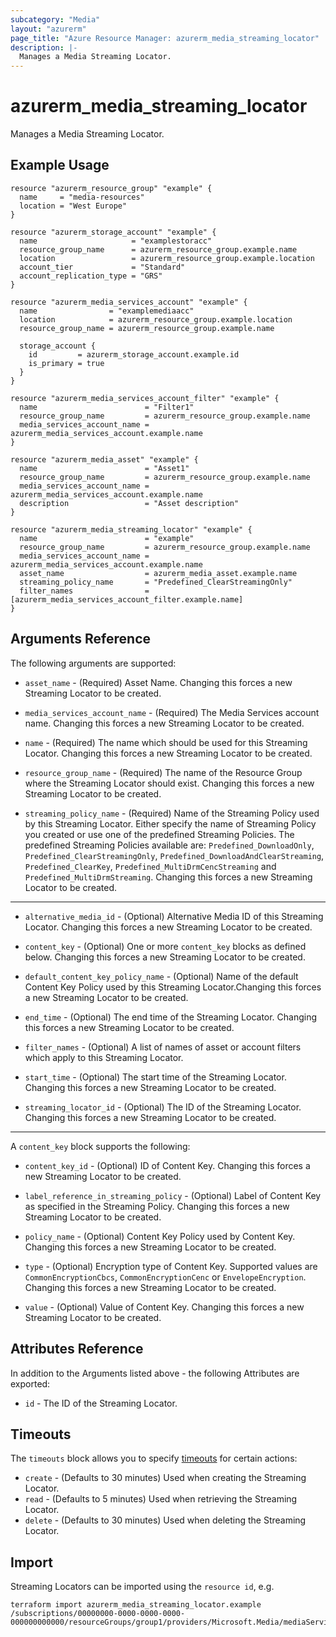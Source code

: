 ```yaml
---
subcategory: "Media"
layout: "azurerm"
page_title: "Azure Resource Manager: azurerm_media_streaming_locator"
description: |-
  Manages a Media Streaming Locator.
---
```


# azurerm_media_streaming_locator

Manages a Media Streaming Locator.

## Example Usage

```hcl
resource "azurerm_resource_group" "example" {
  name     = "media-resources"
  location = "West Europe"
}

resource "azurerm_storage_account" "example" {
  name                     = "examplestoracc"
  resource_group_name      = azurerm_resource_group.example.name
  location                 = azurerm_resource_group.example.location
  account_tier             = "Standard"
  account_replication_type = "GRS"
}

resource "azurerm_media_services_account" "example" {
  name                = "examplemediaacc"
  location            = azurerm_resource_group.example.location
  resource_group_name = azurerm_resource_group.example.name

  storage_account {
    id         = azurerm_storage_account.example.id
    is_primary = true
  }
}

resource "azurerm_media_services_account_filter" "example" {
  name                        = "Filter1"
  resource_group_name         = azurerm_resource_group.example.name
  media_services_account_name = azurerm_media_services_account.example.name
}

resource "azurerm_media_asset" "example" {
  name                        = "Asset1"
  resource_group_name         = azurerm_resource_group.example.name
  media_services_account_name = azurerm_media_services_account.example.name
  description                 = "Asset description"
}

resource "azurerm_media_streaming_locator" "example" {
  name                        = "example"
  resource_group_name         = azurerm_resource_group.example.name
  media_services_account_name = azurerm_media_services_account.example.name
  asset_name                  = azurerm_media_asset.example.name
  streaming_policy_name       = "Predefined_ClearStreamingOnly"
  filter_names                = [azurerm_media_services_account_filter.example.name]
}
```

## Arguments Reference

The following arguments are supported:

* `asset_name` - (Required) Asset Name. Changing this forces a new Streaming Locator to be created.

* `media_services_account_name` - (Required) The Media Services account name. Changing this forces a new Streaming Locator to be created.

* `name` - (Required) The name which should be used for this Streaming Locator. Changing this forces a new Streaming Locator to be created.

* `resource_group_name` - (Required) The name of the Resource Group where the Streaming Locator should exist. Changing this forces a new Streaming Locator to be created.

* `streaming_policy_name` - (Required) Name of the Streaming Policy used by this Streaming Locator. Either specify the name of Streaming Policy you created or use one of the predefined Streaming Policies. The predefined Streaming Policies available are: `Predefined_DownloadOnly`, `Predefined_ClearStreamingOnly`, `Predefined_DownloadAndClearStreaming`, `Predefined_ClearKey`, `Predefined_MultiDrmCencStreaming` and `Predefined_MultiDrmStreaming`. Changing this forces a new Streaming Locator to be created.

---

* `alternative_media_id` - (Optional) Alternative Media ID of this Streaming Locator. Changing this forces a new Streaming Locator to be created.

* `content_key` - (Optional) One or more `content_key` blocks as defined below. Changing this forces a new Streaming Locator to be created.

* `default_content_key_policy_name` - (Optional) Name of the default Content Key Policy used by this Streaming Locator.Changing this forces a new Streaming Locator to be created.

* `end_time` - (Optional) The end time of the Streaming Locator. Changing this forces a new Streaming Locator to be created.

* `filter_names` - (Optional) A list of names of asset or account filters which apply to this Streaming Locator.

* `start_time` - (Optional) The start time of the Streaming Locator. Changing this forces a new Streaming Locator to be created.

* `streaming_locator_id` - (Optional) The ID of the Streaming Locator. Changing this forces a new Streaming Locator to be created.

---

A `content_key` block supports the following:

* `content_key_id` - (Optional) ID of Content Key. Changing this forces a new Streaming Locator to be created.

* `label_reference_in_streaming_policy` - (Optional) Label of Content Key as specified in the Streaming Policy. Changing this forces a new Streaming Locator to be created.

* `policy_name` - (Optional) Content Key Policy used by Content Key. Changing this forces a new Streaming Locator to be created.

* `type` - (Optional) Encryption type of Content Key. Supported values are `CommonEncryptionCbcs`, `CommonEncryptionCenc` or `EnvelopeEncryption`. Changing this forces a new Streaming Locator to be created.

* `value` - (Optional) Value of Content Key. Changing this forces a new Streaming Locator to be created.

## Attributes Reference

In addition to the Arguments listed above - the following Attributes are exported:

* `id` - The ID of the Streaming Locator.

## Timeouts

The `timeouts` block allows you to specify [timeouts](https://www.terraform.io/language/resources/syntax#operation-timeouts) for certain actions:

* `create` - (Defaults to 30 minutes) Used when creating the Streaming Locator.
* `read` - (Defaults to 5 minutes) Used when retrieving the Streaming Locator.
* `delete` - (Defaults to 30 minutes) Used when deleting the Streaming Locator.

## Import

Streaming Locators can be imported using the `resource id`, e.g.

```shell
terraform import azurerm_media_streaming_locator.example /subscriptions/00000000-0000-0000-0000-000000000000/resourceGroups/group1/providers/Microsoft.Media/mediaServices/account1/streamingLocators/locator1
```
